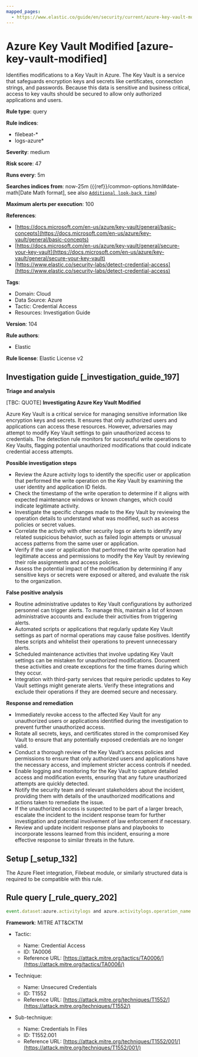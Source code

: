 ```yaml
---
mapped_pages:
  - https://www.elastic.co/guide/en/security/current/azure-key-vault-modified.html
---
```


# Azure Key Vault Modified [azure-key-vault-modified]

Identifies modifications to a Key Vault in Azure. The Key Vault is a service that safeguards encryption keys and secrets like certificates, connection strings, and passwords. Because this data is sensitive and business critical, access to key vaults should be secured to allow only authorized applications and users.

**Rule type**: query

**Rule indices**:

* filebeat-*
* logs-azure*

**Severity**: medium

**Risk score**: 47

**Runs every**: 5m

**Searches indices from**: now-25m ({{ref}}/common-options.html#date-math[Date Math format], see also [`Additional look-back time`](docs-content://solutions/security/detect-and-alert/create-detection-rule.md#rule-schedule))

**Maximum alerts per execution**: 100

**References**:

* [https://docs.microsoft.com/en-us/azure/key-vault/general/basic-concepts](https://docs.microsoft.com/en-us/azure/key-vault/general/basic-concepts)
* [https://docs.microsoft.com/en-us/azure/key-vault/general/secure-your-key-vault](https://docs.microsoft.com/en-us/azure/key-vault/general/secure-your-key-vault)
* [https://www.elastic.co/security-labs/detect-credential-access](https://www.elastic.co/security-labs/detect-credential-access)

**Tags**:

* Domain: Cloud
* Data Source: Azure
* Tactic: Credential Access
* Resources: Investigation Guide

**Version**: 104

**Rule authors**:

* Elastic

**Rule license**: Elastic License v2

## Investigation guide [_investigation_guide_197]

**Triage and analysis**

[TBC: QUOTE]
**Investigating Azure Key Vault Modified**

Azure Key Vault is a critical service for managing sensitive information like encryption keys and secrets. It ensures that only authorized users and applications can access these resources. However, adversaries may attempt to modify Key Vault settings to gain unauthorized access to credentials. The detection rule monitors for successful write operations to Key Vaults, flagging potential unauthorized modifications that could indicate credential access attempts.

**Possible investigation steps**

* Review the Azure activity logs to identify the specific user or application that performed the write operation on the Key Vault by examining the user identity and application ID fields.
* Check the timestamp of the write operation to determine if it aligns with expected maintenance windows or known changes, which could indicate legitimate activity.
* Investigate the specific changes made to the Key Vault by reviewing the operation details to understand what was modified, such as access policies or secret values.
* Correlate the activity with other security logs or alerts to identify any related suspicious behavior, such as failed login attempts or unusual access patterns from the same user or application.
* Verify if the user or application that performed the write operation had legitimate access and permissions to modify the Key Vault by reviewing their role assignments and access policies.
* Assess the potential impact of the modification by determining if any sensitive keys or secrets were exposed or altered, and evaluate the risk to the organization.

**False positive analysis**

* Routine administrative updates to Key Vault configurations by authorized personnel can trigger alerts. To manage this, maintain a list of known administrative accounts and exclude their activities from triggering alerts.
* Automated scripts or applications that regularly update Key Vault settings as part of normal operations may cause false positives. Identify these scripts and whitelist their operations to prevent unnecessary alerts.
* Scheduled maintenance activities that involve updating Key Vault settings can be mistaken for unauthorized modifications. Document these activities and create exceptions for the time frames during which they occur.
* Integration with third-party services that require periodic updates to Key Vault settings might generate alerts. Verify these integrations and exclude their operations if they are deemed secure and necessary.

**Response and remediation**

* Immediately revoke access to the affected Key Vault for any unauthorized users or applications identified during the investigation to prevent further unauthorized access.
* Rotate all secrets, keys, and certificates stored in the compromised Key Vault to ensure that any potentially exposed credentials are no longer valid.
* Conduct a thorough review of the Key Vault’s access policies and permissions to ensure that only authorized users and applications have the necessary access, and implement stricter access controls if needed.
* Enable logging and monitoring for the Key Vault to capture detailed access and modification events, ensuring that any future unauthorized attempts are quickly detected.
* Notify the security team and relevant stakeholders about the incident, providing them with details of the unauthorized modifications and actions taken to remediate the issue.
* If the unauthorized access is suspected to be part of a larger breach, escalate the incident to the incident response team for further investigation and potential involvement of law enforcement if necessary.
* Review and update incident response plans and playbooks to incorporate lessons learned from this incident, ensuring a more effective response to similar threats in the future.


## Setup [_setup_132]

The Azure Fleet integration, Filebeat module, or similarly structured data is required to be compatible with this rule.


## Rule query [_rule_query_202]

```js
event.dataset:azure.activitylogs and azure.activitylogs.operation_name:"MICROSOFT.KEYVAULT/VAULTS/WRITE" and event.outcome:(Success or success)
```

**Framework**: MITRE ATT&CKTM

* Tactic:

    * Name: Credential Access
    * ID: TA0006
    * Reference URL: [https://attack.mitre.org/tactics/TA0006/](https://attack.mitre.org/tactics/TA0006/)

* Technique:

    * Name: Unsecured Credentials
    * ID: T1552
    * Reference URL: [https://attack.mitre.org/techniques/T1552/](https://attack.mitre.org/techniques/T1552/)

* Sub-technique:

    * Name: Credentials In Files
    * ID: T1552.001
    * Reference URL: [https://attack.mitre.org/techniques/T1552/001/](https://attack.mitre.org/techniques/T1552/001/)



